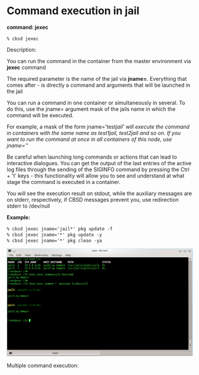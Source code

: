 # Command execution in jail

**command: jexec**

```
% cbsd jexec
```

Description:

You can run the command in the container from the master environment via **jexec** command

The required parameter is the name of the jail via **jname=**. Everything that comes after - is directly a command and arguments that will be launched in the jail

You can run a command in one container or simultaneously in several. To do this, use the jname= argument mask of the jails name in which the command will be executed.

For example, a mask of the form jname='test*jail' will execute the command in containers with the same name as test1jail, test2jail and so on. If you want to run the command at once in all containers of this node, use jname='*'

Be careful when launching long commands or actions that can lead to interactive dialogues. You can get the output of the last entries of the active log files through the sending of the SIGINFO command by pressing the Ctrl + 't' keys - this functionality will allow you to see and understand at what stage the command is executed in a container.

You will see the execution result on stdout, while the auxiliary messages are on stderr, respectively, if CBSD messages prevent you, use redirection stderr to /dev/null

**Example:**

```
% cbsd jexec jname='jail*' pkg update -f
% cbsd jexec jname='*' pkg update -y
% cbsd jexec jname='*' pkg clean -ya
```

![](img/jexec1.png)

Multiple command execution:


<script type="text/javascript" src="https://asciinema.org/a/136221.js" id="asciicast-136221" async></script>

